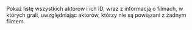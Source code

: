﻿Pokaż listę wszystkich aktorów i ich ID, wraz z informacją o filmach, w których grali, uwzględniając aktorów, którzy nie są powiązani z żadnym filmem.
